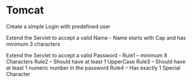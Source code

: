 # Tomcat
Create a simple Login with predefined user 

Extend the Servlet to accept a valid Name - Name starts with Cap and has minimum 3 characters

Extend the Servlet to accept a valid Password - 
Rule1 – minimum 8 Characters
Rule2 – Should have at least 1 UpperCase
Rule3 – Should have at least 1 numeric number in the password
Rule4 – Has exactly 1 Special Character
